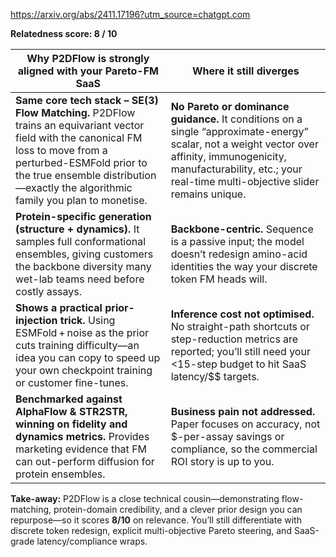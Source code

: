 https://arxiv.org/abs/2411.17196?utm_source=chatgpt.com

**Relatedness score: 8 / 10**

| Why P2DFlow is strongly aligned with your Pareto-FM SaaS                                                                                                                                                                                             | Where it still diverges                                                                                                                                                                                                       |
| ---------------------------------------------------------------------------------------------------------------------------------------------------------------------------------------------------------------------------------------------------- | ----------------------------------------------------------------------------------------------------------------------------------------------------------------------------------------------------------------------------- |
| **Same core tech stack – SE(3) Flow Matching.** P2DFlow trains an equivariant vector field with the canonical FM loss to move from a perturbed-ESMFold prior to the true ensemble distribution—exactly the algorithmic family you plan to monetise.  | **No Pareto or dominance guidance.** It conditions on a single “approximate-energy” scalar, not a weight vector over affinity, immunogenicity, manufacturability, etc.; your real-time multi-objective slider remains unique. |
| **Protein-specific generation (structure + dynamics).** It samples full conformational ensembles, giving customers the backbone diversity many wet-lab teams need before costly assays.                                                              | **Backbone-centric.** Sequence is a passive input; the model doesn’t redesign amino-acid identities the way your discrete token FM heads will.                                                                                |
| **Shows a practical prior-injection trick.** Using ESMFold + noise as the prior cuts training difficulty—an idea you can copy to speed up your own checkpoint training or customer fine-tunes.                                                       | **Inference cost not optimised.** No straight-path shortcuts or step-reduction metrics are reported; you’ll still need your <15-step budget to hit SaaS latency/\$\$ targets.                                                 |
| **Benchmarked against AlphaFlow & STR2STR, winning on fidelity and dynamics metrics.** Provides marketing evidence that FM can out-perform diffusion for protein ensembles.                                                                          | **Business pain not addressed.** Paper focuses on accuracy, not \$-per-assay savings or compliance, so the commercial ROI story is up to you.                                                                                 |

**Take-away:**
P2DFlow is a close technical cousin—demonstrating flow-matching, protein-domain credibility, and a clever prior design you can repurpose—so it scores **8/10** on relevance. You’ll still differentiate with discrete token redesign, explicit multi-objective Pareto steering, and SaaS-grade latency/compliance wraps.
